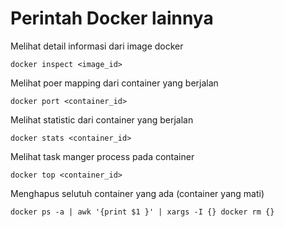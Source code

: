 # Perintah Docker lainnya

Melihat detail informasi dari image docker

```
docker inspect <image_id>
```

Melihat poer mapping dari container yang berjalan

```
docker port <container_id>
```

Melihat statistic dari container yang berjalan

```
docker stats <container_id>
```

Melihat task manger process pada container

```
docker top <container_id>
```

Menghapus selutuh container yang ada (container yang mati)
```
docker ps -a | awk '{print $1 }' | xargs -I {} docker rm {}
```